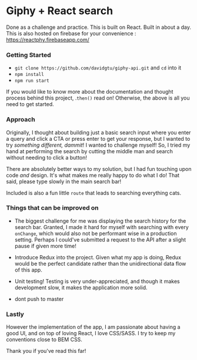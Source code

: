 # Giphy + React search

Done as a challenge and practice. This is built on React. Built in about a day. This is also hosted on firebase for your convenience : https://reactphy.firebaseapp.com/

### Getting Started
- `git clone https://github.com/davidgtu/giphy-api.git` and `cd` into it
- `npm install`
- `npm run start`

If you would like to know more about the documentation and thought process behind this project, .`then()` read on! Otherwise, the above is all you need to get started.

### Approach
Originally, I thought about building just a basic search input where you enter a query and click a CTA or press enter to get your response, but I wanted to try _something different, dammit_! I wanted to challenge myself! So, I tried my hand at performing the search by cutting the middle man and search without needing to click a button!

There are absolutely better ways to my solution, but I had fun touching upon code _and_ design. It's what makes me really happy to do what I do! That said, please type slowly in the main search bar!

Included is also a fun little `route` that leads to searching everything cats.

### Things that can be improved on
- The biggest challenge for me was displaying the search history for the search bar. Granted, I made it hard for myself with searching with every `onChange`, which would also not be performant wise in a production setting. Perhaps I could've submitted a request to the API after a slight pause if given more time!

- Introduce Redux into the project. Given what my app is doing, Redux would be the perfect candidate rather than the unidirectional data flow of this app.

- Unit testing! Testing is very under-appreciated, and though it makes development slow, it makes the application more solid.

- dont push to master

### Lastly
However the implementation of the app, I am passionate about having a good UI, and on top of loving React, I love CSS/SASS. I try to keep my conventions close to BEM CSS.


Thank you if you've read this far!
